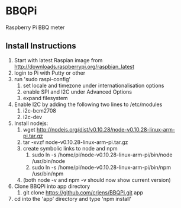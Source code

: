 BBQPi
=====

Raspberry Pi BBQ meter


Install Instructions
--------------------

1. Start with latest Raspian image from http://downloads.raspberrypi.org/raspbian_latest
2. login to Pi with Putty or other 
3. run 'sudo raspi-config' 
	1. set locale and timezone under internationalisation options
	2. enable SPI and I2C under Advanced Options
	3. expand filesystem
4. Enable I2C by adding the following two lines to /etc/modules
	1. i2c-bcm2708 
	2. i2c-dev
5. Install nodejs:
	1.	wget http://nodejs.org/dist/v0.10.28/node-v0.10.28-linux-arm-pi.tar.gz
	2.	tar -xvzf node-v0.10.28-linux-arm-pi.tar.gz
	3.  create symbolic links to node and npm
		1.	sudo ln -s /home/pi/node-v0.10.28-linux-arm-pi/bin/node /usr/bin/node
		2.	sudo ln -s /home/pi/node-v0.10.28-linux-arm-pi/bin/npm /usr/bin/npm
	4. (both node -v and npm -v should now show current version)
6. Clone BBQPi into app directory
	1. git clone https://github.com/crjens/BBQPi.git app
7. cd into the 'app' directory and type 'npm install'
